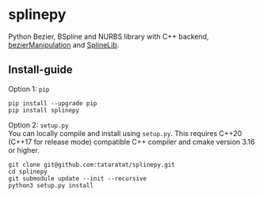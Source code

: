 # splinepy
Python Bezier, BSpline and NURBS library with C++ backend, [bezierManipulation](https://github.com/jzwar/bezierManipulation) and [SplineLib](https://github.com/tataratat/SplineLib).


## Install-guide
Option 1: `pip`
```
pip install --upgrade pip
pip install splinepy
```

Option 2: `setup.py`  
You can locally compile and install using `setup.py`.
This requires C++20 (C++17 for release mode) compatible C++ compiler
and cmake version 3.16 or higher.
```
git clone git@github.com:tataratat/splinepy.git
cd splinepy
git submodule update --init --recursive
python3 setup.py install
```
